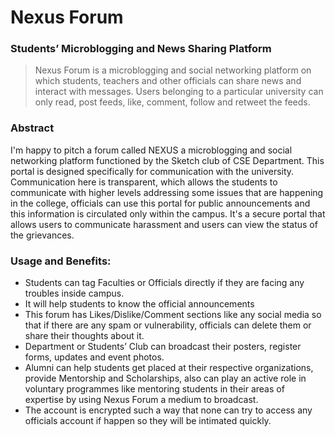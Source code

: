# Nexus Forum  
### Students’ Microblogging and News Sharing Platform

> Nexus Forum is a microblogging and social networking platform on which students, teachers and other
> officials can share news and interact with messages. Users belonging to a particular university can only
> read, post feeds, like, comment, follow and retweet the feeds.

### Abstract
I'm happy to pitch a forum called NEXUS a microblogging and social networking platform
functioned by the Sketch club of CSE Department. This portal is designed specifically for
communication with the university. Communication here is transparent, which allows the students
to communicate with higher levels addressing some issues that are happening in the college,
officials can use this portal for public announcements and this information is circulated only within
the campus. It's a secure portal that allows users to communicate harassment and users can view
the status of the grievances.

### Usage and Benefits:
*  Students can tag Faculties or Officials directly if they are facing any troubles inside campus.
*  It will help students to know the official announcements
*  This forum has Likes/Dislike/Comment sections like any social media so that if there are any spam or vulnerability, officials can delete them or share their thoughts about it.
*  Department or Students’ Club can broadcast their posters, register forms, updates and event photos.
*  Alumni can help students get placed at their respective organizations, provide Mentorship and Scholarships, also can play an active role in voluntary programmes like mentoring students in their areas of expertise by using Nexus Forum a medium to broadcast.
*  The account is encrypted such a way that none can try to access any officials account if happen so they will be intimated quickly.
